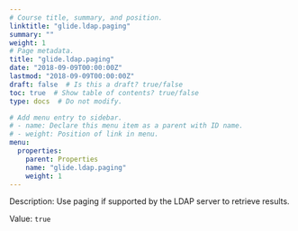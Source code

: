 ```yaml
---
# Course title, summary, and position.
linktitle: "glide.ldap.paging"
summary: ""
weight: 1
# Page metadata.
title: "glide.ldap.paging"
date: "2018-09-09T00:00:00Z"
lastmod: "2018-09-09T00:00:00Z"
draft: false  # Is this a draft? true/false
toc: true  # Show table of contents? true/false
type: docs  # Do not modify.

# Add menu entry to sidebar.
# - name: Declare this menu item as a parent with ID name.
# - weight: Position of link in menu.
menu:
  properties:
    parent: Properties
    name: "glide.ldap.paging"
    weight: 1
---
```


Description: Use paging if supported by the LDAP server to retrieve results.


Value: `true`
